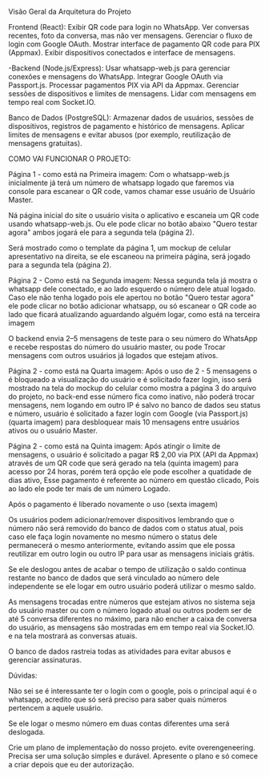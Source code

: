 Visão Geral da Arquitetura do Projeto

Frontend (React): Exibir QR code para login no WhatsApp. Ver conversas recentes, foto da conversa, mas não ver mensagens. Gerenciar o fluxo de login com Google OAuth. Mostrar interface de pagamento QR code para PIX (Appmax). Exibir dispositivos conectados e interface de mensagens.

-Backend (Node.js/Express): Usar whatsapp-web.js para gerenciar conexões e mensagens do WhatsApp. Integrar Google OAuth via Passport.js. Processar pagamentos PIX via API da Appmax. Gerenciar sessões de dispositivos e limites de mensagens. Lidar com mensagens em tempo real com Socket.IO.

Banco de Dados (PostgreSQL): Armazenar dados de usuários, sessões de dispositivos, registros de pagamento e histórico de mensagens. Aplicar limites de mensagens e evitar abusos (por exemplo, reutilização de mensagens gratuitas).

COMO VAI FUNCIONAR O PROJETO:

Página 1 - como está na Primeira imagem: Com o whatsapp-web.js inicialmente já terá um número de whatsapp logado que faremos via console para escanear o QR code, vamos chamar esse usuário de Usuário Master.

Ná página inicial do site o usuário visita o aplicativo e escaneia um QR code usando whatsapp-web.js. Ou ele pode clicar no botão abaixo "Quero testar agora" ambos jogará ele para a segunda tela (página 2).

Será mostrado como o template da página 1, um mockup de celular apresentativo na direita, se ele escaneou na primeira página, será jogado para a segunda tela (página 2).

Página 2 - Como está na Segunda imagem: Nessa segunda tela já mostra o whatsapp dele conectado, e ao lado esquerdo o número dele atual logado. Caso ele não tenha logado pois ele apertou no botão "Quero testar agora" ele pode clicar no botão adicionar whatsapp, ou só escanear o QR code ao lado que ficará atualizando aguardando alguém logar, como está na terceira imagem

O backend envia 2–5 mensagens de teste para o seu número do WhatsApp e recebe respostas do número do usuário master, ou pode Trocar mensagens com outros usuários já logados que estejam ativos.

Página 2 - como está na Quarta imagem: Após o uso de 2 - 5 mensagens o é bloqueado a visualização do usuário e é solicitado fazer login, isso será mostrado na tela do mockup do celular como mostra a página 3 do arquivo do projeto, no back-end esse número fica como inativo, não poderá trocar mensagens, nem logando em outro IP é salvo no banco de dados seu status e número, usuário é solicitado a fazer login com Google (via Passport.js) (quarta imagem) para desbloquear mais 10 mensagens entre usuários ativos ou o usuário Master.

Página 2 - como está na Quinta imagem: Após atingir o limite de mensagens, o usuário é solicitado a pagar R$ 2,00 via PIX (API da Appmax) através de um QR code que será gerado na tela (quinta imagem) para acesso por 24 horas, porém terá opção ele pode escolher a quatidade de dias ativo, Esse pagamento é referente ao número em questão clicado, Pois ao lado ele pode ter mais de um número Logado.

Após o pagamento é liberado novamente o uso (sexta imagem)

Os usuários podem adicionar/remover dispositivos lembrando que o número não será removido do banco de dados com o status atual, pois caso ele faça login novamente no mesmo número o status dele permanecerá o mesmo anteriormente, evitando assim que ele possa reutilizar em outro login ou outro IP para usar as mensagens iniciais grátis.

Se ele deslogou antes de acabar o tempo de utilização o saldo continua restante no banco de dados que será vinculado ao número dele independente se ele logar em outro usuário poderá utilizar o mesmo saldo.

As mensagens trocadas entre números que estejam ativos no sistema seja do usuário master ou com o número logado atual ou outros podem ser de até 5 conversa diferentes no máximo, para não encher a caixa de conversa do usuário, as mensagens são mostradas em em tempo real via Socket.IO. e na tela mostrará as conversas atuais.

O banco de dados rastreia todas as atividades para evitar abusos e gerenciar assinaturas.

Dúvidas:

Não sei se é interessante ter o login com o google, pois o principal aqui é o whatsapp, acredito que só será preciso para saber quais números pertencem a aquele usuário.

Se ele logar o mesmo número em duas contas diferentes uma será deslogada.

Crie um plano de implementação do nosso projeto. evite overengeneering. Precisa ser uma solução simples e durável. Apresente o plano e só comece a criar depois que eu der autorização.